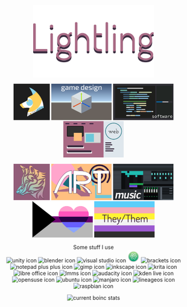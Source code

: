 <p align="center">
  <img src="name.svg" alt="lightling emblem avatar" height="192"/>
</p>
<p align="center">
  <img style="display: inline;" src="gw_dark-mode_text_noalpha.png" alt="goldenwere logo" height="96"/>
  <img style="display: inline;" src="id_games.svg" alt="interest flag: games" height="96"/>
  <img style="display: inline;" src="id_sdev.svg" alt="interest flag: software" height="96"/>
  <img style="display: inline;" src="id_web.svg" alt="interest flag: web" height="96"/>
</p>
<p align="center">
  <img style="display: inline;" src="v01-avatar-solid.jpg" alt="lightling wolf head avatar" height="96"/>
  <img style="display: inline;" src="id_art.svg" alt="interest flag: art" height="96"/>
  <img style="display: inline;" src="id_music.svg" alt="interest flag: music" height="96"/>
  <img style="display: inline;" src="pride_demiomni.svg" alt="pride flag: demisexual omniromantic" height="96"/>
  <img style="display: inline;" src="pride_transenby.svg" alt="pride flag: trans-nonbinary" height="96"/>
</p>  


<p align="center">
  Some stuff I use<br/>
  <img style="display: inline;" src="https://cdn0.iconfinder.com/data/icons/web-social-and-folder-icons/512/Unity_3D.png" alt="unity icon" height="32"/>
  <img style="display: inline;" src="https://upload.wikimedia.org/wikipedia/commons/0/0c/Blender_logo_no_text.svg" alt="blender icon" height="32"/>
  <img style="display: inline;" src="https://cdn0.iconfinder.com/data/icons/social-network-7/50/14-512.png" alt="visual studio icon" height="32"/>
  <img style="display: inline;" src="https://raw.githubusercontent.com/atom/atom/master/resources/app-icons/stable/png/512.png" alt="atom icon" height="32"/>
  <img style="display: inline;" src="https://upload.wikimedia.org/wikipedia/commons/4/4c/Brackets_Icon.svg" alt="brackets icon" height="32"/>
  <img style="display: inline;" src="https://notepad-plus-plus.org/images/logo.svg" alt="notepad plus plus icon" height="32"/>
  <img style="display: inline;" src="https://upload.wikimedia.org/wikipedia/commons/4/45/The_GIMP_icon_-_gnome.svg" alt="gimp icon" height="32"/>
  <img style="display: inline;" src="https://media.inkscape.org/static/images/inkscape-logo.svg" alt="inkscape icon" height="32"/>
  <img style="display: inline;" src="https://upload.wikimedia.org/wikipedia/commons/7/73/Calligrakrita-base.svg" alt="krita icon" height="32"/>
  <img style="display: inline;" src="https://upload.wikimedia.org/wikipedia/commons/a/aa/Logo-libreoffice.svg" alt="libre office icon" height="32"/>
  <img style="display: inline;" src="https://camo.githubusercontent.com/87dc1efd5c1dc919d10add2f8681beb9869297acc0c2ee10c1e35fec87ef0592/687474703a2f2f6c6d6d732e736f75726365666f7267652e6e65742f4c6d6d735f6c6f676f2e706e67" alt="lmms icon" height="32"/>
  <img style="display: inline;" src="https://upload.wikimedia.org/wikipedia/commons/f/f6/Audacity_Logo.svg" alt="audacity icon" height="32"/>
  <img style="display: inline;" src="https://user-images.githubusercontent.com/819186/27744208-51174b66-5dc7-11e7-863e-07b8b04fa652.png" alt="kden live icon" height="32"/>
  <img style="display: inline;" src="https://raw.githubusercontent.com/openSUSE/artwork/33e94aa76837c09f03d1712705949b71a246a53b/logos/buttons/button-laptop-colour.svg" alt="opensuse icon" height="32"/>
  <img style="display: inline;" src="https://upload.wikimedia.org/wikipedia/commons/a/ab/Logo-ubuntu_cof-orange-hex.svg" alt="ubuntu icon" height="32"/>
  <img style="display: inline;" src="https://manjaro.org/img/logo.svg" alt="manjaro icon" height="32"/>
  <img style="display: inline;" src="https://upload.wikimedia.org/wikipedia/commons/f/f3/LineageOS_Logo.svg" alt="lineageos icon" height="32"/>
  <img style="display: inline;" src="https://elinux.org/images/c/cb/Raspberry_Pi_Logo.svg" alt="raspbian icon" height="32"/>
</p>
<p align="center">
  <img src="https://www.boincstats.com/signature/-1/user/22193519176/sig.png" alt="current boinc stats" height="140"/>
</p>
